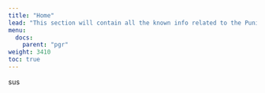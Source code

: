 ```yaml
---
title: "Home"
lead: "This section will contain all the known info related to the Punishing: Gray Raven"
menu:
  docs:
    parent: "pgr"
weight: 3410
toc: true
---
```


sus
